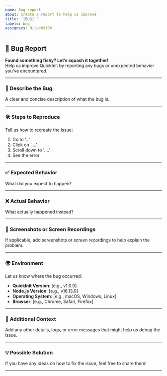 ```yaml
---
name: Bug report
about: Create a report to help us improve
title: '[BUG] '
labels: bug
assignees: Nilesh9106
---
```


## 🐞 **Bug Report**

**Found something fishy? Let’s squash it together!**  
Help us improve QuickInit by reporting any bugs or unexpected behavior you’ve encountered.

---

### 🧐 **Describe the Bug**

A clear and concise description of what the bug is.

---

### 🛠️ **Steps to Reproduce**

Tell us how to recreate the issue:

1. Go to '...'
2. Click on '....'
3. Scroll down to '....'
4. See the error

---

### ✅ **Expected Behavior**

What did you expect to happen?

---

### ❌ **Actual Behavior**

What actually happened instead?

---

### 📸 **Screenshots or Screen Recordings**

If applicable, add screenshots or screen recordings to help explain the problem.

---

### 🌍 **Environment**

Let us know where the bug occurred:

- **QuickInit Version**: [e.g., v1.0.0]
- **Node.js Version**: [e.g., v16.13.0]
- **Operating System**: [e.g., macOS, Windows, Linux]
- **Browser**: [e.g., Chrome, Safari, Firefox]

---

### 📝 **Additional Context**

Add any other details, logs, or error messages that might help us debug the issue.

---

### 💡 **Possible Solution**

If you have any ideas on how to fix the issue, feel free to share them!

---
